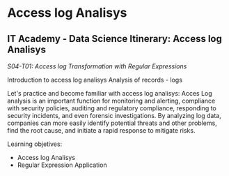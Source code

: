 # Access log Analisys
## IT Academy - Data Science Itinerary: Access log Analisys

*S04-T01: Access log Transformation with Regular Expressions*


Introduction to access log analisys
Analysis of records - logs

Let's practice and become familiar with access log analisys: Acces Log analysis is an important function for monitoring and alerting, compliance with security policies, auditing and regulatory compliance, responding to security incidents, and even forensic investigations. By analyzing log data, companies can more easily identify potential threats and other problems, find the root cause, and initiate a rapid response to mitigate risks.


Learning objetives:
+ Access log Analisys
+ Regular Expression Application
